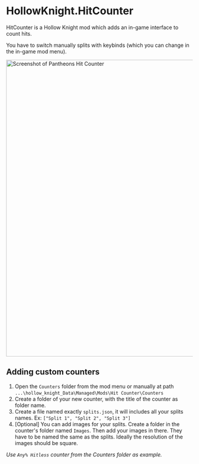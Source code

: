 # HollowKnight.HitCounter

HitCounter is a Hollow Knight mod which adds an in-game interface to count hits.

You have to switch manually splits with keybinds (which you can change in the in-game mod menu).

<img title="Screenshot of Pantheons Hit Counter" src="https://i.imgur.com/TiUapTe.png" width="800"/>

## Adding custom counters
1. Open the `Counters` folder from the mod menu or manually at path `...\hollow_knight_Data\Managed\Mods\Hit Counter\Counters`
2. Create a folder of your new counter, with the title of the counter as folder name.
3. Create a file named exactly `splits.json`, it will includes all your splits names. Ex: `["Split 1", "Split 2", "Split 3"]`
4. [Optional] You can add images for your splits. Create a folder in the counter's folder named `Images`. Then add your images in there. They have to be named the same as the splits. Ideally the resolution of the images should be square.

*Use `Any% Hitless` counter from the Counters folder as example.*